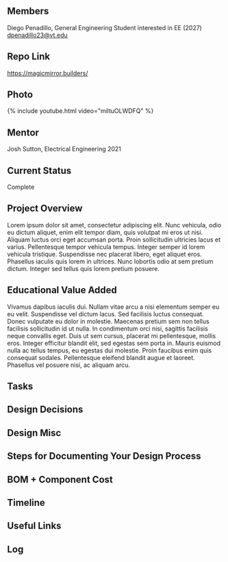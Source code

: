 ## Members
Diego Penadillo, General Engineering Student interested in EE (2027)
dpenadillo23@vt.edu

## Repo Link
<a class="button is-link" href="https://magicmirror.builders/" >https://magicmirror.builders/</a>

## Photo
{% include youtube.html video="miltuOLWDFQ" %}

## Mentor
Josh Sutton, Electrical Engineering 2021

## Current Status
Complete

## Project Overview

Lorem ipsum dolor sit amet, consectetur adipiscing elit. Nunc vehicula, odio eu dictum aliquet, enim elit tempor diam, quis volutpat mi eros ut nisi. Aliquam luctus orci eget accumsan porta. Proin sollicitudin ultricies lacus et varius. Pellentesque tempor vehicula tempus. Integer semper id lorem vehicula tristique. Suspendisse nec placerat libero, eget aliquet eros. Phasellus iaculis quis lorem in ultrices. Nunc lobortis odio at sem pretium dictum. Integer sed tellus quis lorem pretium posuere.

## Educational Value Added

Vivamus dapibus iaculis dui. Nullam vitae arcu a nisi elementum semper eu eu velit. Suspendisse vel dictum lacus. Sed facilisis luctus consequat. Donec vulputate eu dolor in molestie. Maecenas pretium sem non tellus facilisis sollicitudin id ut nulla. In condimentum orci nisi, sagittis facilisis neque convallis eget. Duis ut sem cursus, placerat mi pellentesque, mollis eros. Integer efficitur blandit elit, sed egestas sem porta in. Mauris euismod nulla ac tellus tempus, eu egestas dui molestie. Proin faucibus enim quis consequat sodales. Pellentesque eleifend blandit augue et laoreet. Phasellus vel posuere nisi, ac aliquam arcu.

## Tasks

<!-- Your Text Here. See Example above -->

## Design Decisions

<!-- Your Text Here. See Example above -->

## Design Misc

<!-- Your Text Here. See Example above -->

## Steps for Documenting Your Design Process

<!-- Your Text Here. See Example above -->

## BOM + Component Cost

<!-- Your Text Here. See Example above -->

## Timeline

<!-- Your Text Here. See Example above -->

## Useful Links

<!-- Your Text Here. See Example above -->

## Log

<!-- Your Text Here. See Example above -->